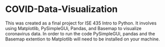 # COVID-Data-Visualization
This was created as a final project for ISE 435 Intro to Python. It involves using Matplotlib, PySimpleGUi, Pandas, and Basemap to visualize coronavirus data.
In order to run the code PySimpleGUi, pandas and the Basemap extention to Matplotlib will need to be installed on your machine. 

